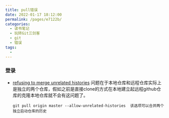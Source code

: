 ```yaml
---
title: pull错误
date: 2022-01-17 18:12:00
permalink: /pages/e7122b/
categories:
  - 读书笔记
  - 玩转Git三剑客
  - git
  - 错误
tags:
  - 
---
```

### 登录

- [refusing to merge unrelated histories](https://blog.csdn.net/u012145252/article/details/80628451)  问题在于本地仓库和远程仓库实际上是独立的两个仓库，假如之前是直接clone的方式在本地建立起远程github仓库的克隆本地仓库就不会有这问题了。

  ```
  git pull origin master --allow-unrelated-histories  该选项可以合并两个独立启动仓库的历史
  ```

